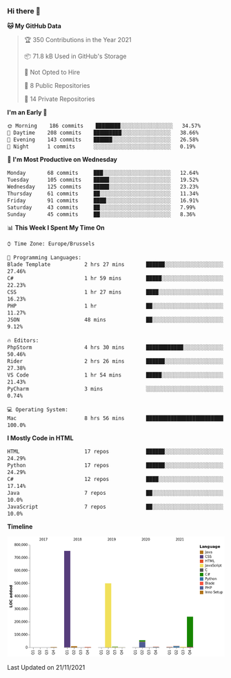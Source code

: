 ### Hi there 👋

<!--START_SECTION:waka-->
**🐱 My GitHub Data** 

> 🏆 350 Contributions in the Year 2021
 > 
> 📦 71.8 kB Used in GitHub's Storage 
 > 
> 🚫 Not Opted to Hire
 > 
> 📜 8 Public Repositories 
 > 
> 🔑 14 Private Repositories  
 > 
**I'm an Early 🐤** 

```text
🌞 Morning    186 commits    ████████░░░░░░░░░░░░░░░░░   34.57% 
🌆 Daytime    208 commits    █████████░░░░░░░░░░░░░░░░   38.66% 
🌃 Evening    143 commits    ██████░░░░░░░░░░░░░░░░░░░   26.58% 
🌙 Night      1 commits      ░░░░░░░░░░░░░░░░░░░░░░░░░   0.19%

```
📅 **I'm Most Productive on Wednesday** 

```text
Monday       68 commits     ███░░░░░░░░░░░░░░░░░░░░░░   12.64% 
Tuesday      105 commits    █████░░░░░░░░░░░░░░░░░░░░   19.52% 
Wednesday    125 commits    █████░░░░░░░░░░░░░░░░░░░░   23.23% 
Thursday     61 commits     ██░░░░░░░░░░░░░░░░░░░░░░░   11.34% 
Friday       91 commits     ████░░░░░░░░░░░░░░░░░░░░░   16.91% 
Saturday     43 commits     ██░░░░░░░░░░░░░░░░░░░░░░░   7.99% 
Sunday       45 commits     ██░░░░░░░░░░░░░░░░░░░░░░░   8.36%

```


📊 **This Week I Spent My Time On** 

```text
⌚︎ Time Zone: Europe/Brussels

💬 Programming Languages: 
Blade Template           2 hrs 27 mins       ██████░░░░░░░░░░░░░░░░░░░   27.46% 
C#                       1 hr 59 mins        █████░░░░░░░░░░░░░░░░░░░░   22.23% 
CSS                      1 hr 27 mins        ████░░░░░░░░░░░░░░░░░░░░░   16.23% 
PHP                      1 hr                ██░░░░░░░░░░░░░░░░░░░░░░░   11.27% 
JSON                     48 mins             ██░░░░░░░░░░░░░░░░░░░░░░░   9.12%

🔥 Editors: 
PhpStorm                 4 hrs 30 mins       ████████████░░░░░░░░░░░░░   50.46% 
Rider                    2 hrs 26 mins       ██████░░░░░░░░░░░░░░░░░░░   27.38% 
VS Code                  1 hr 54 mins        █████░░░░░░░░░░░░░░░░░░░░   21.43% 
PyCharm                  3 mins              ░░░░░░░░░░░░░░░░░░░░░░░░░   0.74%

💻 Operating System: 
Mac                      8 hrs 56 mins       █████████████████████████   100.0%

```

**I Mostly Code in HTML** 

```text
HTML                     17 repos            ██████░░░░░░░░░░░░░░░░░░░   24.29% 
Python                   17 repos            ██████░░░░░░░░░░░░░░░░░░░   24.29% 
C#                       12 repos            ████░░░░░░░░░░░░░░░░░░░░░   17.14% 
Java                     7 repos             ██░░░░░░░░░░░░░░░░░░░░░░░   10.0% 
JavaScript               7 repos             ██░░░░░░░░░░░░░░░░░░░░░░░   10.0%

```


**Timeline**

![Chart not found](https://raw.githubusercontent.com/guillaumedeplancke/guillaumedeplancke/main/charts/bar_graph.png) 


 Last Updated on 21/11/2021
<!--END_SECTION:waka-->
